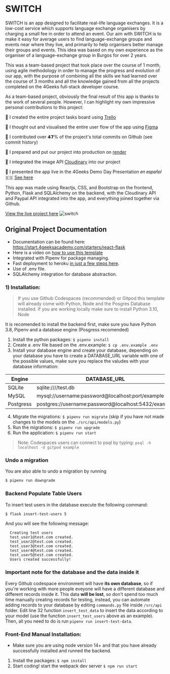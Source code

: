 # SWITCH 

SWITCH is an app designed to facilitate real-life language exchanges. It is a low-cost service which supports language exchange organisers by charging a small fee in order to attend an event. Our aim with SWITCH is to make it easy for average users to find language-exchange groups and events near where they live, and primarily to help organisers better manage their groups and events. This idea was based on my own experience as the organiser of a language-exchange group in Burgos for over 2 years.

This was a team-based project that took place over the course of 1 month, using agile methodology in order to manage the progress and evolution of our app, with the purpose of combining all the skills we had learned over the course of 3 months and all the knowledge gained from all the projects completed on the 4Geeks full-stack developer course.

As a team-based project, obviously the final result of this app is thanks to the work of several people. However, I can highlight my own impressive personal contributions to this project:

🌟 I created the entire project tasks board using [Trello](t.ly/TsI0Y)

🌟 I thought out and visualised the entire user flow of the app using [Figma](t.ly/a-vvS)

🌟 I contributed over 𝟰𝟳% of the project's total commits on Github (see commit history)

🌟 I prepared and put our project into production on [render](www.render.com)

🌟 I integrated the image API [Cloudinary](https://cloudinary.com/) into our project

🌟 I presented the app live in the 4Geeks Demo Day Presentation 𝑒𝑛 𝑒𝑠𝑝𝑎𝑛̃𝑜𝑙 🇪🇸 [See here](t.ly/ryr-F)

This app was made using Reactjs, CSS, and Bootstrap on the frontend, Python, Flask and SQLAlchemy on the backend, with the Cloudinary API and Paypal API integrated into the app, and everything joined together via Github.

[View the live project here](https://sample-service-name-ficr.onrender.com/)
![switch](https://github.com/gdwhittaker94/4Geeks_SWITCH/assets/105855731/c252e0a3-8d57-43e7-8409-b7a9cdb09f02)



## Original Project Documentation

- Documentation can be found here: https://start.4geeksacademy.com/starters/react-flask
- Here is a video on [how to use this template](https://www.loom.com/share/f37c6838b3f1496c95111e515e83dd9b)
- Integrated with Pipenv for package managing.
- Fast deployment to heroku [in just a few steps here](https://start.4geeksacademy.com/backend/deploy-heroku-posgres).
- Use of .env file.
- SQLAlchemy integration for database abstraction.

### 1) Installation:

> If you use Github Codespaces (recommended) or Gitpod this template will already come with Python, Node and the Posgres Database installed. If you are working locally make sure to install Python 3.10, Node 

It is recomended to install the backend first, make sure you have Python 3.8, Pipenv and a database engine (Posgress recomended)

1. Install the python packages: `$ pipenv install`
2. Create a .env file based on the .env.example: `$ cp .env.example .env`
3. Install your database engine and create your database, depending on your database you have to create a DATABASE_URL variable with one of the possible values, make sure you replace the valudes with your database information:

| Engine    | DATABASE_URL                                        |
| --------- | --------------------------------------------------- |
| SQLite    | sqlite:////test.db                                  |
| MySQL     | mysql://username:password@localhost:port/example    |
| Postgress | postgres://username:password@localhost:5432/example |

4. Migrate the migrations: `$ pipenv run migrate` (skip if you have not made changes to the models on the `./src/api/models.py`)
5. Run the migrations: `$ pipenv run upgrade`
6. Run the application: `$ pipenv run start`

> Note: Codespaces users can connect to psql by typing: `psql -h localhost -U gitpod example`

### Undo a migration

You are also able to undo a migration by running

```sh
$ pipenv run downgrade
```

### Backend Populate Table Users

To insert test users in the database execute the following command:

```sh
$ flask insert-test-users 5
```

And you will see the following message:

```
  Creating test users
  test_user1@test.com created.
  test_user2@test.com created.
  test_user3@test.com created.
  test_user4@test.com created.
  test_user5@test.com created.
  Users created successfully!
```

### **Important note for the database and the data inside it**

Every Github codespace environment will have **its own database**, so if you're working with more people eveyone will have a different database and different records inside it. This data **will be lost**, so don't spend too much time manually creating records for testing, instead, you can automate adding records to your database by editing ```commands.py``` file inside ```/src/api``` folder. Edit line 32 function ```insert_test_data``` to insert the data according to your model (use the function ```insert_test_users``` above as an example). Then, all you need to do is run ```pipenv run insert-test-data```.

### Front-End Manual Installation:

-   Make sure you are using node version 14+ and that you have already successfully installed and runned the backend.

1. Install the packages: `$ npm install`
2. Start coding! start the webpack dev server `$ npm run start`
